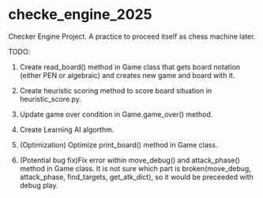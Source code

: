 # checke_engine_2025

Checker Engine Project. A practice to proceed itself as chess machine later.

TODO:

1. Create read_board() method in Game class that gets board notation (either PEN or algebraic) and creates new game and board with it.

2. Create heuristic scoring method to score board situation in heuristic_score.py.

3. Update game over condition in Game.game_over() method.

4. Create Learning AI algorthm.

5. (Optimization) Optimize print_board() method in Game class.
6. (Potential bug fix)Fix error within move_debug() and attack_phase() method in Game class. It is not sure which part is broken(move_debug, attack_phase, find_targets, get_atk_dict), so it would be preceeded with debug play.
